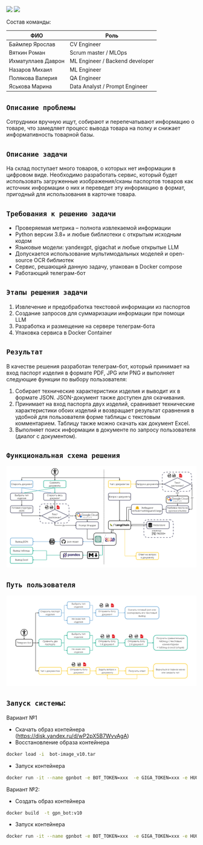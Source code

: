 <img src='img/hakalogo.jpg' width=420></a> <img src='img/gazlogo.jpg' width=400></a>

Состав команды:

|ФИО | Роль|
|-|-|
| Баймлер Ярослав| CV Engineer |
| Вяткин Роман| Scrum master / MLOps|
| Ихматуллаев  Даврон| ML Engineer / Backend developer |
| Назаров Михаил | ML Engineer |
| Полякова Валерия| QA Engineer|
| Яськова Марина | Data Analyst / Prompt Engineer |

## `Описание проблемы`

Сотрудники вручную ищут, собирают и перепечатывают информацию о товаре, что замедляет процесс вывода товара на полку и снижает информативность товарной базы.

## `Описание задачи`

На склад поступает много товаров, о которых нет информации в цифровом виде. Необходимо разработать сервис, который будет использовать загруженные изображения/сканы паспортов товаров как источник информации о них и переведет эту информацию в формат, пригодный для использования в карточке товара.

## `Требования к решению задачи`

- Проверяемая метрика – полнота извлекаемой информации
- Python версии 3.8+ и любые библиотеки с открытым исходным кодом
- Языковые модели: yandexgpt, gigachat и любые открытые LLM
- Допускается использование мультимодальных моделей и open-source
OCR библиотек
- Сервис, решающий данную задачу, упакован в Docker compose
- Работающий телеграм-бот

## `Этапы решения задачи`

1. Извлечение и предобработка текстовой информации из паспортов
2. Создание запросов для суммаризации информации при помощи LLM
3. Разработка и размещение на сервере телеграм-бота
4. Упаковка сервиса в Docker Container

## `Результат`

В качестве решения разработан телеграм-бот, который принимает на вход паспорт изделия в формате PDF, JPG или PNG и выполняет следующие функции по выбору пользователя:
1. Собирает технические характеристики изделия и выводит их в формате JSON. JSON-документ также доступен для скачивания.
2. Принимает на вход паспорта двух изделий, сравнивает технические характеристики обоих изделий и возвращает результат сравнения в удобной для пользователя форме таблицы с текстовым комментарием. Таблицу также можно скачать как документ Excel.
3. Выполняет поиск информации в документе по запросу пользователя (диалог с документом).

## `Функциональная схема решения`

<img src='img/flow.png'>

## `Путь пользователя`
<img src='img/cjm.png'>

## `Запуск системы`:

Вариант №1 
- Скачать образ контейнера (https://disk.yandex.ru/d/wP2pX5B7WvvAgA)
- Восстановление образа контейнера 
```bash
docker load -i  bot-image_v10.tar
```
- Запуск контейнера
```bash
docker run -it --name gpnbot -e BOT_TOKEN=xxx  -e GIGA_TOKEN=xxx -e HUGGINGFACEHUB_API_TOKEN=xxx  gpn_bot:v10
```

Вариант №2:
- Создать образ контейнера
```bash
docker build  -t gpn_bot:v10
```
- Запуск контейнера
```bash
docker run -it --name gpnbot -e BOT_TOKEN=xxx  -e GIGA_TOKEN=xxx -e HUGGINGFACEHUB_API_TOKEN=xxx  gpn_bot:v10
```